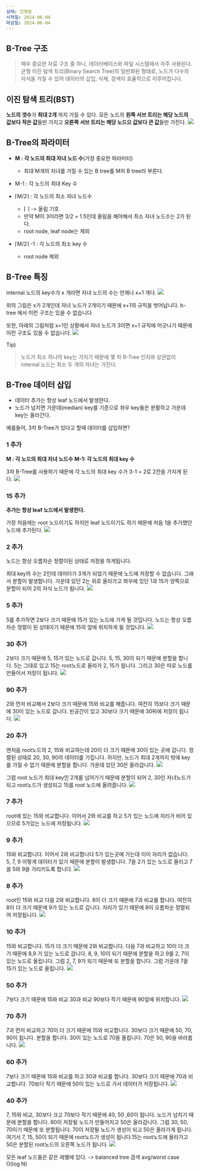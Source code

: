 ```yaml
---
상태: 진행중
시작일: 2024-06-04
마감일: 2024-06-04
---
```

## B-Tree 구조
> 매우 중요한 자료 구조 중 하나, 데이터베이스와 파일 시스템에서 자주 사용된다.
> 균형 이진 탐색 트리(Binary Search Tree)의 일반화된 형태로, 노드가 다수의 자식을 가질 수 있어 데이터의 삽입, 삭제, 검색이 효율적으로 이루어집니다.

## 이진 탐색 트리(BST)
**노드의 갯수**가 **최대 2개** 까지 가질 수 있다.
모든 노드의 **왼쪽 서브 트리는 해당 노드의 값보다 작은 값**들만 가지고 **오른쪽 서브 트리는 해당 노드으 값보다 큰 값**들만 가진다.
![](https://i.imgur.com/etzvxSL.png)

## B-Tree의 파라미터
- **M : 각 노드의 최대 자녀 노드 수**(가장 중요한 파라미터)
	- 최대 M개의 자녀를 가질 수 있는 B tree를 M차 B tree라 부른다.

- M-1 : 각 노드의 최대 Key 수
- ⌈M/2⌉ : 각 노드의 최소 자녀 노드수
	- ⌈ ⌉ -> 올림 기호
	- 만약 M이 3이라면 3/2 = 1.5인데 올림을 해야해서 최소 자녀 노드수는 2가 된다.
	- root node, leaf node는 제외

- ⌈M/2⌉ -1 : 각 노드의 최소 key 수
	- root node 제외


## B-Tree 특징
internal 노드의 key수가 x 개라면 자녀 노드의 수는 언제나 x+1 개다.
![](https://i.imgur.com/YtOmGce.png)

위의 그림은 x가 2개인데 자녀 노드가 2개이기 때문에 x+1의 규칙을 벗어납니다. b-tree 에서 이런 구조는 있을 수 없습니다

또한, 아래의 그림처럼 x=1인 상황에서 자녀 노드가 3이면 x+1 규칙에 어긋나기 때문에 이런 구조도 있을 수 없습니다.
![](https://i.imgur.com/Vy6pHLA.png)

Tip)
> 노드가 최소 하나의 key는 가지기 때문에 몇 차 B-Tree 인지와 상관없이 internal 노드는 최소  두 개의 자녀는 가진다.

## B-Tree 데이터 삽입
- 데이터 추가는 항상 leaf 노드에서 발생한다.
- 노드가 넘치면 가운데(median) key를 기준으로 좌우 key들은 분활하고 가운데 key는 올라간다.

예를들어, 3차 B-Tree가 있다고 할때 데이터를 삽입하면?
### 1 추가
**M : 각 노드의 최대 자녀 노드수**
**M-1: 각 노드의 최대 key 수**

3차 B-Tree를 사용하기 때문에 각 노드의 최대 key 수가 3-1 = 2로 2칸을 가지게 된다. 
![](https://i.imgur.com/PBeVCGS.png)

### 15 추가
**추가는 항상 leaf 노드에서 발생한다.**

가장 처음에는 root 노드이기도 하지만 leaf 노드이기도 하기 때문에 처음 1을 추가했던 노드에 추가된다.
![](https://i.imgur.com/cxm7394.png)

### 2 추가
노드는 항상 오름차순 정렬이된 상태로 저장을 하게됩니다.

최대 key의 수는 2인데 데이터가 3개가 되었기 때문에 노드에 저장할 수 없습니다. 그래서 분할이 발생합니다. 가운데 있던 2는 위로 올라가고 좌우에 있던 1과 15가 양쪽으로 분할이 되어 2의 자식 노드가 됩니다.
![](https://i.imgur.com/DcwR0k2.png)

### 5 추가
5를 추가하면 2보다 크기 때문에 15가 있는 노드에 가게 될 것입니다. 노드는 항상 오름차순 정렬이 된 상태이기 때문에 15의 앞에 위치하게 될 것입니다.
![](https://i.imgur.com/kVlj8r8.png)

### 30 추가
2보다 크기 때문에 5, 15가 있는 노드로 갑니다. 5, 15, 30이 되기 때문에 분할을 합니다. 5는 그대로 있고 15는 root노드로 올라가 2, 15가 됩니다. 그리고 30은 따로 노드를 만들어서 저장이 됩니다.
![](https://i.imgur.com/3djoyBA.png)

### 90 추가
2와 먼저 비교해서 2보다 크기 때문에 15와 비교를 해줍니다. 여전히 15보다 크기 때문에 30이 있는 노드로 갑니다. 빈공간이 있고 30보다 크기 때문에 30뒤에 저장이 됩니다.
![](https://i.imgur.com/wDzSbKg.png)

### 20 추가
맨처음 root노드의 2, 15와 비교하는데 20이 더 크기 때문에 30이 있는 곳에 갑니다. 정렬된 상태로 20, 30, 90의 데이터를 가집니다. 하지만, 노드가 최대 2개까지 밖에 key를 가질 수 없기 때문에 분할을 합니다. 가운데 있던 30은 올라갑니다. 
![](https://i.imgur.com/JKJ5GcP.png)

그럼 root 노드가 최대 key인 2개를 넘어가기 때문에 분할이 되어 2, 30인 자녀노드가 되고 root노드가 생성되고 15를 root 노드에 올려줍니다.
![](https://i.imgur.com/Hw1uAiq.png)

### 7 추가
root에 있는 15와 비교합니다. 이어서 2와 비교를 하고 5가 있는 노드에 자리가 비어 있으므로 5가있는 노드에 저장됩니다.
![](https://i.imgur.com/vdpyvku.png)

### 9 추가
15와 비교합니다. 이어서 2와 비교합니다 5가 있는곳에 가는데 이미 자리가 없습니다. 5, 7, 9 이렇게 데이터가 있기 때문에 분할이 발생합니다. 7을 2가 있는 노드로 올리고 7을 5와 9을 가리키도록 합니다.
![](https://i.imgur.com/Q1WJ7P6.png)

### 8 추가
root인 15와 비교 다음 2와 비교합니다. 8이 더 크기 때문에 7과 비교를 합니다. 여전히 8이 더 크기 때문에 9가 있는 노드로 갑니다. 자리가 있기 때문에 8이 오름차순 정렬되어 저장됩니다.
![](https://i.imgur.com/x2Ttn1F.png)


### 10 추가
15와 비교합니다. 15가 더 크기 때문에 2와 비교합니다. 다음 7과 비교하고 10이 더 크기 때문에 8,9 가 있는 노드로 갑니다. 8, 9, 10이 되기 때문에 분할을 하고 9를 2, 7이 있는 노드로 올립니다.
그럼 2, 7, 9가 되기 때문에 또 분할을 합니다. 그럼 가운데 7을 15가 있는 노드로 올립니다.
![](https://i.imgur.com/nvMKFDb.png)

### 50 추가
7보다 크기 때문에 15와 비교 30과 비교 90보다 작기 때문에 90앞에 위치합니다.
![](https://i.imgur.com/m48s6Oc.png)

### 70 추가
7과 먼저 비교하고 70이 더 크기 때문에 15와 비교합니다. 30보다 크기 때문에 50, 70, 90이 됩니다. 분할을 합니다. 30이 있는 노드로 70을 올립니다. 70은 50, 90을 바라봅니다.
![](https://i.imgur.com/2hB5IGL.png)

### 60 추가
7보다 크기 때문에 15와 비교를 하고 30과 비교를 합니다. 30보다 크기 때문에 70과 비교합니다. 70보다 작기 때문에 50이 있는 노드로 가서 데이터가 저장됩니다.
![](https://i.imgur.com/Ca2gAfX.png)

### 40 추가
7, 15와 비교, 30보다 크고 70보다 작기 때문에 40, 50 ,60이 됩니다. 노드가 넘치기 때문에 분할을 합니다. 60이 저장될 노드가 만들어지고 50은 올라갑니다. 그럼 30, 50, 70이기 때문에 또 분할됩니다. 70이 저장될 노드가 생성이 되고 50은 올라가게 됩니다. 여기서 7, 15, 50이 되기 때문에 root노드가 생성이 됩니다.15는 root노드에 올라가고 50은 분할된 root노드의 오른쪽 노드가 됩니다.
![](https://i.imgur.com/0Fu5Uci.png)

모든 leaf 노드들은 같은 레벨에 있다. -> balanced tree
검색 avg/worst case O(log N)